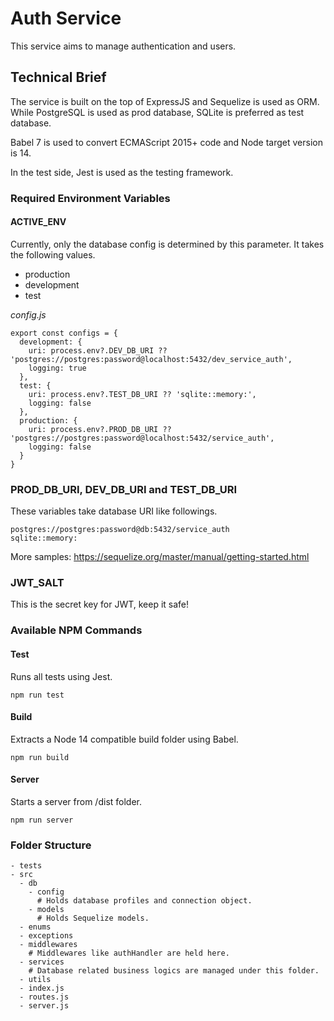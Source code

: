 # Auth Service

This service aims to manage authentication and users. 

## Technical Brief
The service is built on the top of ExpressJS and Sequelize is used as ORM. While PostgreSQL is used as prod database, SQLite is preferred as test database.

Babel 7 is used to convert ECMAScript 2015+ code and Node target version is 14.

In the test side, Jest is used as the testing framework. 

### Required Environment Variables
#### ACTIVE_ENV
Currently, only the database config is determined by this parameter. It takes the following values.
- production
- development
- test

*config.js*
```
export const configs = {
  development: {
    uri: process.env?.DEV_DB_URI ?? 'postgres://postgres:password@localhost:5432/dev_service_auth',
    logging: true
  },
  test: {
    uri: process.env?.TEST_DB_URI ?? 'sqlite::memory:',
    logging: false
  },
  production: {
    uri: process.env?.PROD_DB_URI ?? 'postgres://postgres:password@localhost:5432/service_auth',
    logging: false
  }
}
```

### PROD_DB_URI, DEV_DB_URI and TEST_DB_URI
These variables take database URI like followings.
```
postgres://postgres:password@db:5432/service_auth
sqlite::memory:
```

More samples: https://sequelize.org/master/manual/getting-started.html

### JWT_SALT
This is the secret key for JWT, keep it safe!

### Available NPM Commands

#### Test
Runs all tests using Jest.
```
npm run test
```

#### Build
Extracts a Node 14 compatible build folder using Babel.
```
npm run build
```

#### Server
Starts a server from /dist folder.
```
npm run server
```

### Folder Structure
```
- tests
- src
  - db
    - config
      # Holds database profiles and connection object. 
    - models
      # Holds Sequelize models.
  - enums
  - exceptions
  - middlewares
    # Middlewares like authHandler are held here.
  - services
    # Database related business logics are managed under this folder.
  - utils
  - index.js
  - routes.js
  - server.js
```
